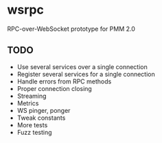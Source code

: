 # wsrpc
RPC-over-WebSocket prototype for PMM 2.0

## TODO

* Use several services over a single connection
* Register several services for a single connection
* Handle errors from RPC methods
* Proper connection closing
* Streaming
* Metrics
* WS pinger, ponger
* Tweak constants
* More tests
* Fuzz testing
